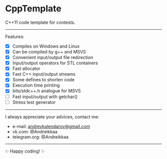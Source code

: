 # CppTemplate
C++11 code template for contests.

---

Features:
 - [x] Compiles on Windows and Linux
 - [x] Can be compiled by g++ and MSVS
 - [x] Convenient input/output file redirection
 - [x] Input/output operators for STL containers
 - [x] Fast allocator
 - [x] Fast C++ input/output streams
 - [x] Some defines to shorten code
 - [x] Execution time printing
 - [x] bits/stdc++.h analogue for MSVS
 - [ ] Fast input/output with getchar()
 - [ ] Stress test generator

---

I always appreciate your advices, contact me:
 - e-mail: andreykalendarov@gmail.com
 - vk.com: @Andreikkaa
 - telegram.org: @Andreikkaa

---

:sparkles: Happy coding! :sparkles:
